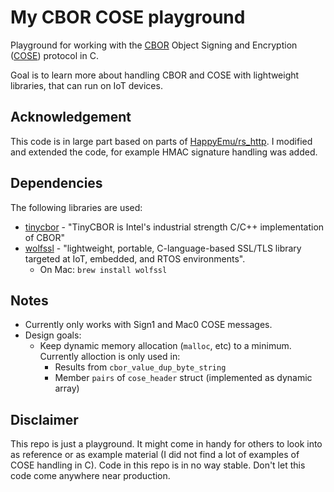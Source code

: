 # My CBOR COSE playground

Playground for working with the [CBOR](https://cbor.io/) Object Signing and Encryption ([COSE](https://datatracker.ietf.org/doc/html/rfc8152)) protocol in C.

Goal is to learn more about handling CBOR and COSE with lightweight libraries, that can
run on IoT devices.

## Acknowledgement

This code is in large part based on parts of [HappyEmu/rs_http](https://github.com/HappyEmu/rs_http).
I modified and extended the code, for example HMAC signature handling was added.

## Dependencies

The following libraries are used:

- [tinycbor](https://github.com/intel/tinycbor) - "TinyCBOR is Intel's industrial strength C/C++ implementation of CBOR"
- [wolfssl](https://www.wolfssl.com/) - "lightweight, portable, C-language-based SSL/TLS library targeted at IoT, embedded, and RTOS environments".
    - On Mac: `brew install wolfssl`

## Notes

- Currently only works with Sign1 and Mac0 COSE messages.
- Design goals:
    - Keep dynamic memory allocation (`malloc`, etc) to a minimum. Currently alloction is only used in:
        - Results from `cbor_value_dup_byte_string`
        - Member `pairs` of `cose_header` struct (implemented as dynamic array)

## Disclaimer

This repo is just a playground. It might come in handy for others to look into as reference or as example material (I did not find a lot of examples of COSE handling in C).
Code in this repo is in no way stable. Don't let this code come anywhere near production.
